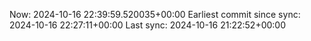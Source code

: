 Now: 2024-10-16 22:39:59.520035+00:00 Earliest commit since sync: 2024-10-16 22:27:11+00:00 Last sync: 2024-10-16 21:22:52+00:00
